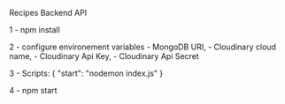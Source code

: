 Recipes Backend API

1 - npm install

2 - configure environement variables 
    - MongoDB URI, 
    - Cloudinary cloud name,
    - Cloudinary Api Key,
    - Cloudinary Api Secret
    
3 - Scripts:
  {
    "start": "nodemon index.js"
  }


4 - npm start 

